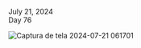 July 21, 2024 <br>
Day 76<br>

![Captura de tela 2024-07-21 061701](https://github.com/user-attachments/assets/f93b48ff-6f71-4c07-9f43-5f51ee8314c4)
